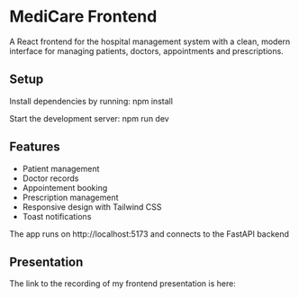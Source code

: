 # MediCare Frontend

A React frontend for the hospital management system with a clean, modern interface for managing patients, doctors, appointments and prescriptions.

## Setup

Install dependencies by running: 
    npm install

Start the development server:
    npm run dev

## Features

- Patient management 
- Doctor records
- Appointement booking 
- Prescription management
- Responsive design with Tailwind CSS
- Toast notifications

The app runs on http://localhost:5173 and connects to the FastAPI backend

## Presentation

The link to the recording of my frontend presentation is here:

